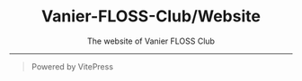 <h1 align="center">Vanier-FLOSS-Club/Website</h1>
<p align="center">The website of Vanier FLOSS Club</p>

---

> Powered by VitePress
